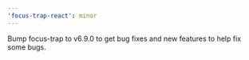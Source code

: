 ```yaml
---
'focus-trap-react': minor
---
```


Bump focus-trap to v6.9.0 to get bug fixes and new features to help fix some bugs.
